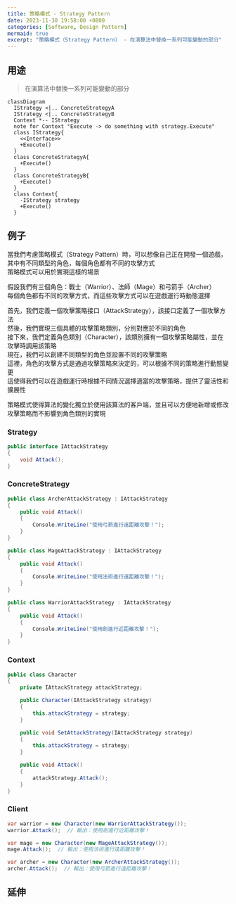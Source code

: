 ```yaml
---
title: 策略模式 - Strategy Pattern
date: 2023-11-30 19:58:00 +0800
categories: [Software, Design Pattern]
mermaid: true
excerpt: "策略模式（Strategy Pattern） - 在演算法中替換一系列可能變動的部分"
---
```


## 用途

> 在演算法中替換一系列可能變動的部分

```mermaid
classDiagram
  IStrategy <|.. ConcreteStrategyA
  IStrategy <|.. ConcreteStrategyB
  Context *-- IStrategy
  note for Context "Execute -> do something with strategy.Execute"
  class IStrategy{
    <<Interface>>
    +Execute()
  }
  class ConcreteStrategyA{
    +Execute()
  }
  class ConcreteStrategyB{
    +Execute()
  }
  class Context{
    -IStrategy strategy
    +Execute()
  }

```

## 例子

當我們考慮策略模式（Strategy Pattern）時，可以想像自己正在開發一個遊戲，其中有不同類型的角色，每個角色都有不同的攻擊方式<br>
策略模式可以用於實現這樣的場景<br>

假設我們有三個角色：戰士（Warrior）、法師（Mage）和弓箭手（Archer）<br>
每個角色都有不同的攻擊方式，而這些攻擊方式可以在遊戲運行時動態選擇<br>

首先，我們定義一個攻擊策略接口（AttackStrategy），該接口定義了一個攻擊方法<br>
然後，我們實現三個具體的攻擊策略類別，分別對應於不同的角色<br>
接下來，我們定義角色類別（Character），該類別擁有一個攻擊策略屬性，並在攻擊時調用該策略<br>
現在，我們可以創建不同類型的角色並設置不同的攻擊策略<br>
這裡，角色的攻擊方式是通過攻擊策略來決定的，可以根據不同的策略進行動態變更<br>
這使得我們可以在遊戲運行時根據不同情況選擇適當的攻擊策略，提供了靈活性和擴展性<br>

策略模式使得算法的變化獨立於使用該算法的客戶端，並且可以方便地新增或修改攻擊策略而不影響到角色類別的實現<br>

### Strategy

```cs
public interface IAttackStrategy
{
    void Attack();
}
```

### ConcreteStrategy

```cs
public class ArcherAttackStrategy : IAttackStrategy
{
    public void Attack()
    {
        Console.WriteLine("使用弓箭進行遠距離攻擊！");
    }
}

public class MageAttackStrategy : IAttackStrategy
{
    public void Attack()
    {
        Console.WriteLine("使用法術進行遠距離攻擊！");
    }
}

public class WarriorAttackStrategy : IAttackStrategy
{
    public void Attack()
    {
        Console.WriteLine("使用劍進行近距離攻擊！");
    }
}
```

### Context

```cs
public class Character
{
    private IAttackStrategy attackStrategy;

    public Character(IAttackStrategy strategy)
    {
        this.attackStrategy = strategy;
    }

    public void SetAttackStrategy(IAttackStrategy strategy)
    {
        this.attackStrategy = strategy;
    }

    public void Attack()
    {
        attackStrategy.Attack();
    }
}
```

### Client

```cs
var warrior = new Character(new WarriorAttackStrategy());
warrior.Attack();  // 輸出：使用劍進行近距離攻擊！

var mage = new Character(new MageAttackStrategy());
mage.Attack();  // 輸出：使用法術進行遠距離攻擊！

var archer = new Character(new ArcherAttackStrategy());
archer.Attack();  // 輸出：使用弓箭進行遠距離攻擊！
```

## 延伸
